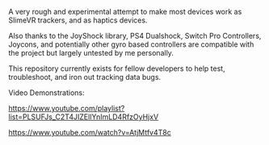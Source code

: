A very rough and experimental attempt to make most devices work as SlimeVR trackers, and as haptics devices.

Also thanks to the JoyShock library, PS4 Dualshock, Switch Pro Controllers, Joycons, and potentially other gyro based controllers are compatible with the project but largely untested by me personally.

This repository currently exists for fellow developers to help test, troubleshoot, and iron out tracking data bugs.

Video Demonstrations:

https://www.youtube.com/playlist?list=PLSUFJs_C2T4JIZElIYnImLD4RfzOyHjxV

https://www.youtube.com/watch?v=AtjMtfv4T8c
